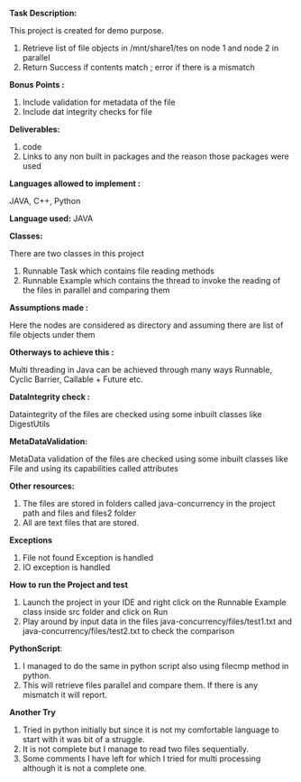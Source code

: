 **Task Description:** 

This project is created for demo purpose.
1. Retrieve list of file objects in /mnt/share1/tes on node 1 and node 2 in parallel
2. Return Success if contents match ; error if there is a mismatch

**Bonus Points :**

1. Include validation for metadata of the file
2. Include dat integrity checks for file

**Deliverables:** 
1. code
2. Links to any non built in packages and the reason those packages were used
               

**Languages allowed to implement :** 

JAVA, C++, Python

**Language used:** 
JAVA

**Classes:**

There are two classes in this project
1. Runnable Task which contains file reading methods
2. Runnable Example which contains the thread to invoke the reading of the files in parallel and comparing them

**Assumptions made :**

Here the nodes are considered as directory and assuming there are list of file objects under them

**Otherways to achieve this :**

Multi threading in Java can be achieved through many ways Runnable, Cyclic Barrier, Callable + Future etc. 

**DataIntegrity check :**

Dataintegrity of the files are checked using some inbuilt classes like DigestUtils

**MetaDataValidation:** 

MetaData validation of the files are checked using some inbuilt classes like File and using its 
capabilities called attributes

**Other resources:**

1. The files are stored in folders called java-concurrency in the project path and files and files2 folder
2. All are text files that are stored.

**Exceptions**

1. File not found Exception is handled
2. IO exception is handled

**How to run the Project and test**

1. Launch the project in your IDE and right click on the Runnable Example class inside src folder and click on Run
2. Play around by input data in the files java-concurrency/files/test1.txt and java-concurrency/files/test2.txt to 
check the comparison


**PythonScript**:

1. I managed to do the same in python script also using filecmp method in python. 
2. This will retrieve files parallel and compare them. If there is any mismatch it will report.

**Another Try**

1. Tried in python initially but since it is not my comfortable language to start with it was bit of a struggle. 
2. It is not complete but I manage to read two files sequentially.
3. Some comments I have left for which I tried for multi processing although it is not a complete one.





